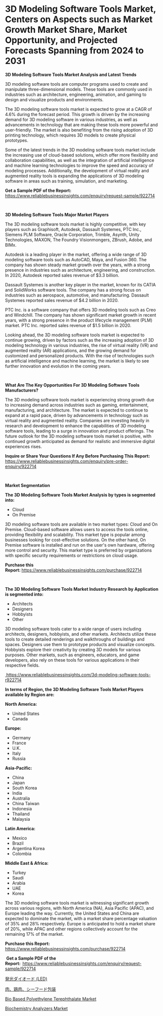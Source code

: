 <p><h1>3D Modeling Software Tools Market, Centers on Aspects such as Market Growth Market Share, Market Opportunity, and Projected Forecasts Spanning from 2024 to 2031</h1></p><p><strong>3D Modeling Software Tools Market Analysis and Latest Trends</strong></p>
<p><p>3D modeling software tools are computer programs used to create and manipulate three-dimensional models. These tools are commonly used in industries such as architecture, engineering, animation, and gaming to design and visualize products and environments.</p><p>The 3D modeling software tools market is expected to grow at a CAGR of 4.6% during the forecast period. This growth is driven by the increasing demand for 3D modeling software in various industries, as well as advancements in technology that are making these tools more powerful and user-friendly. The market is also benefiting from the rising adoption of 3D printing technology, which requires 3D models to create physical prototypes.</p><p>Some of the latest trends in the 3D modeling software tools market include the increasing use of cloud-based solutions, which offer more flexibility and collaboration capabilities, as well as the integration of artificial intelligence and machine learning technologies to improve the speed and accuracy of modeling processes. Additionally, the development of virtual reality and augmented reality tools is expanding the applications of 3D modeling software in areas such as training, simulation, and marketing.</p></p>
<p><strong>Get a Sample PDF of the Report:&nbsp;</strong> <a href="https://www.reliablebusinessinsights.com/enquiry/request-sample/922714">https://www.reliablebusinessinsights.com/enquiry/request-sample/922714</a></p>
<p>&nbsp;</p>
<p><strong>3D Modeling Software Tools Major Market Players</strong></p>
<p><p>The 3D modeling software tools market is highly competitive, with key players such as Graphisoft, Autodesk, Dassault Systemes, PTC Inc., Siemens PLM Software, Oracle Corporation, Trimble, Asynth, Unity Technologies, MAXON, The Foundry Visionmongers, ZBrush, Adobe, and BIMx. </p><p>Autodesk is a leading player in the market, offering a wide range of 3D modeling software tools such as AutoCAD, Maya, and Fusion 360. The company has shown steady market growth over the years, with a strong presence in industries such as architecture, engineering, and construction. In 2020, Autodesk reported sales revenue of $3.3 billion.</p><p>Dassault Systemes is another key player in the market, known for its CATIA and SolidWorks software tools. The company has a strong focus on industries such as aerospace, automotive, and manufacturing. Dassault Systemes reported sales revenue of $4.2 billion in 2020.</p><p>PTC Inc. is a software company that offers 3D modeling tools such as Creo and Windchill. The company has shown significant market growth in recent years, with a strong presence in the product lifecycle management (PLM) market. PTC Inc. reported sales revenue of $1.5 billion in 2020.</p><p>Looking ahead, the 3D modeling software tools market is expected to continue growing, driven by factors such as the increasing adoption of 3D modeling technology in various industries, the rise of virtual reality (VR) and augmented reality (AR) applications, and the growing demand for customized and personalized products. With the rise of technologies such as artificial intelligence and machine learning, the market is likely to see further innovation and evolution in the coming years.</p></p>
<p>&nbsp;</p>
<p><strong>What Are The Key Opportunities For 3D Modeling Software Tools Manufacturers?</strong></p>
<p><p>The 3D modeling software tools market is experiencing strong growth due to increasing demand across industries such as gaming, entertainment, manufacturing, and architecture. The market is expected to continue to expand at a rapid pace, driven by advancements in technology such as virtual reality and augmented reality. Companies are investing heavily in research and development to enhance the capabilities of 3D modeling software tools, leading to a surge in innovation and product offerings. The future outlook for the 3D modeling software tools market is positive, with continued growth anticipated as demand for realistic and immersive digital experiences rises.</p></p>
<p><strong>Inquire or Share Your Questions If Any Before Purchasing This Report:</strong> <a href="https://www.reliablebusinessinsights.com/enquiry/pre-order-enquiry/922714">https://www.reliablebusinessinsights.com/enquiry/pre-order-enquiry/922714</a></p>
<p>&nbsp;</p>
<p><strong>Market Segmentation</strong></p>
<p><strong>The 3D Modeling Software Tools Market Analysis by types is segmented into:</strong></p>
<p><ul><li>Cloud</li><li>On Premise</li></ul></p>
<p><p>3D modeling software tools are available in two market types: Cloud and On Premise. Cloud-based software allows users to access the tools online, providing flexibility and scalability. This market type is popular among businesses looking for cost-effective solutions. On the other hand, On Premise software is installed and run on the user's own hardware, offering more control and security. This market type is preferred by organizations with specific security requirements or restrictions on cloud usage.</p></p>
<p><strong>Purchase this Report:&nbsp;</strong><a href="https://www.reliablebusinessinsights.com/purchase/922714">https://www.reliablebusinessinsights.com/purchase/922714</a></p>
<p>&nbsp;</p>
<p><strong>The 3D Modeling Software Tools Market Industry Research by Application is segmented into:</strong></p>
<p><ul><li>Architects</li><li>Designers</li><li>Hobbyists</li><li>Other</li></ul></p>
<p><p>3D modeling software tools cater to a wide range of users including architects, designers, hobbyists, and other markets. Architects utilize these tools to create detailed renderings and walkthroughs of buildings and spaces. Designers use them to prototype products and visualize concepts. Hobbyists explore their creativity by creating 3D models for various purposes. Other markets, such as engineers, educators, and game developers, also rely on these tools for various applications in their respective fields.</p></p>
<p><a href="https://www.reliablebusinessinsights.com/3d-modeling-software-tools-r922714">&nbsp;https://www.reliablebusinessinsights.com/3d-modeling-software-tools-r922714</a></p>
<p><strong>In terms of Region, the 3D Modeling Software Tools Market Players available by Region are:</strong></p>
<p>
    <p> <strong> North America: </strong>
        <ul>
            <li>United States</li>
            <li>Canada</li>
        </ul>
        </p> 
    <p> <strong> Europe: </strong>
        <ul>
            <li>Germany</li>
            <li>France</li>
            <li>U.K.</li>
            <li>Italy</li>
            <li>Russia</li>
        </ul>
        </p> 
    <p> <strong> Asia-Pacific: </strong>
        <ul>
            <li>China</li>
            <li>Japan</li>
            <li>South Korea</li>
            <li>India</li>
            <li>Australia</li>
            <li>China Taiwan</li>
            <li>Indonesia</li>
            <li>Thailand</li>
            <li>Malaysia</li>
        </ul>
        </p> 
    <p> <strong> Latin America: </strong>
        <ul>
            <li>Mexico</li>
            <li>Brazil</li>
            <li>Argentina Korea</li>
            <li>Colombia</li>
        </ul>
        </p> 
    <p> <strong> Middle East & Africa: </strong>
        <ul>
            <li>Turkey</li>
            <li>Saudi</li>
            <li>Arabia</li>
            <li>UAE</li>
            <li>Korea</li>
        </ul>
    </p>
    </p>
<p><p>The 3D modeling software tools market is witnessing significant growth across various regions, with North America (NA), Asia Pacific (APAC), and Europe leading the way. Currently, the United States and China are expected to dominate the market, with a market share percentage valuation of 35% and 28% respectively. Europe is anticipated to hold a market share of 20%, while APAC and other regions collectively account for the remaining 17% of the market.</p></p>
<p><strong>Purchase this Report: </strong><a href="https://www.reliablebusinessinsights.com/purchase/922714">https://www.reliablebusinessinsights.com/purchase/922714</a></p>
<p>&nbsp;<strong>Get a Sample PDF of the Report:&nbsp;&nbsp;</strong><a href="https://www.reliablebusinessinsights.com/enquiry/request-sample/922714">https://www.reliablebusinessinsights.com/enquiry/request-sample/922714</a></p>
<p><strong></strong></p>
<p><p><a href="https://github.com/avwofrml53535/Market-Research-Report-List-3/blob/main/9892120173966.md">発光ダイオード (LED)</a></p><p><a href="https://github.com/vtbvgl20191192/Market-Research-Report-List-3/blob/main/1002756173967.md">肉、鶏肉、シーフード包装</a></p><p><a href="https://github.com/nicoletavirag/Market-Research-Report-List-4/blob/main/bio-based-polyethylene-terephthalate-market.md">Bio Based Polyethylene Terephthalate Market</a></p><p><a href="https://github.com/redneck06/Market-Research-Report-List-4/blob/main/biochemistry-analyzers-market.md">Biochemistry Analyzers Market</a></p></p>
